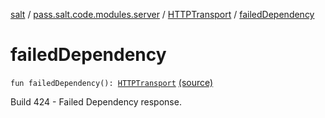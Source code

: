 [salt](../../index.md) / [pass.salt.code.modules.server](../index.md) / [HTTPTransport](index.md) / [failedDependency](./failed-dependency.md)

# failedDependency

`fun failedDependency(): `[`HTTPTransport`](index.md) [(source)](https://github.com/kurbaniec-tgm/salt/tree/master/code/modules/server/HTTPTransport.kt#L102)

Build 424 - Failed Dependency response.

